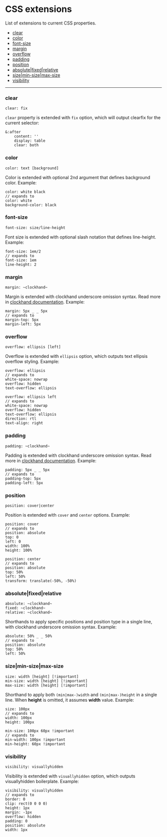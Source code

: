 # CSS extensions

List of extensions to current CSS properties.

- [clear](#clear)
- [color](#color)
- [font-size](#font-size)
- [margin](#margin)
- [overflow](#overflow)
- [padding](#padding)
- [position](#position)
- [absolute|fixed|relative](#absolute|fixed|relative)
- [size|min-size|max-size](#sizemin-sizemax-size)
- [visibility](#visibility)

---

### clear

```styl
clear: fix
```

`clear` property is extended with `fix` option, which will output clearfix for the current selector:

```styl
&:after
	content: ''
	display: table
	clear: both
```

### color

```styl
color: text [background]
```

Color is extended with optional 2nd argument that defines background color. Example:

```styl
color: white black
// expands to
color: white
background-color: black
```

### font-size

```styl
font-size: size/line-height
```

Font size is extended with optional slash notation that defines line-height. Example:

```styl
font-size: 1em/2
// expands to
font-size: 1em
line-height: 2
```

### margin

```styl
margin: ~clockhand~
```

Margin is extended with clockhand underscore omission syntax. Read more in [clockhand documentation](utilities.md#clockhand). Example:

```styl
margin: 5px _ _ 5px
// expands to
margin-top: 5px
margin-left: 5px
```

### overflow

```styl
overflow: ellipsis [left]
```

Overflow is extended with `ellipsis` option, which outputs text ellipsis overflow styling. Example:

```styl
overflow: ellipsis
// expands to
white-space: nowrap
overflow: hidden
text-overflow: ellipsis
```

```styl
overflow: ellipsis left
// expands to
white-space: nowrap
overflow: hidden
text-overflow: ellipsis
direction: rtl
text-align: right
```

### padding

```styl
padding: ~clockhand~
```

Padding is extended with clockhand underscore omission syntax. Read more in [clockhand documentation](utilities.md#clockhand). Example:

```styl
padding: 5px _ _ 5px
// expands to
padding-top: 5px
padding-left: 5px
```

### position

```styl
position: cover|center
```

Position is extended with `cover` and `center` options. Example:

```styl
position: cover
// expands to
position: absolute
top: 0
left: 0
width: 100%
height: 100%
```

```styl
position: center
// expands to
position: absolute
top: 50%
left: 50%
transform: translate(-50%, -50%)
```

### absolute|fixed|relative

```styl
absolute: ~clockhand~
fixed: ~clockhand~
relative: ~clockhand~
```

Shorthands to apply specific positions and position type in a single line, with clockhand underscore omission syntax. Example:

```styl
absolute: 50% _ _ 50%
// expands to
position: absolute
top: 50%
left: 50%
```

### size|min-size|max-size

```styl
size: width [height] [!important]
min-size: width [height] [!important]
max-size: width [height] [!important]
```

Shorthand to apply both `(min|max-)width` and `(min|max-)height` in a single line. When **height** is omitted, it assumes **width** value.  Example:

```styl
size: 100px
// expands to
width: 100px
height: 100px
```

```styl
min-size: 100px 60px !important
// expands to
min-width: 100px !important
min-height: 60px !important
```

### visibility

```styl
visibility: visuallyhidden
```

Visibility is extended with `visuallyhidden` option, which outputs visuallyhidden boilerplate. Example:

```styl
visibility: visuallyhidden
// expands to
border: 0
clip: rect(0 0 0 0)
height: 1px
margin: -1px
overflow: hidden
padding: 0
position: absolute
width: 1px
```